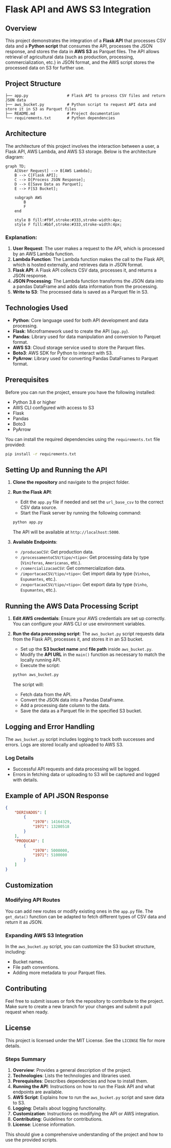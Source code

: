 # Flask API and AWS S3 Integration

## Overview

This project demonstrates the integration of a **Flask API** that processes CSV data and a **Python script** that consumes the API, processes the JSON response, and stores the data in **AWS S3** as Parquet files. The API allows retrieval of agricultural data (such as production, processing, commercialization, etc.) in JSON format, and the AWS script stores the processed data on S3 for further use.

## Project Structure

```
├── app.py                 # Flask API to process CSV files and return JSON data
├── aws_bucket.py          # Python script to request API data and store it in S3 as Parquet files
├── README.md              # Project documentation
└── requirements.txt       # Python dependencies
```

## Architecture

The architecture of this project involves the interaction between a user, a Flask API, AWS Lambda, and AWS S3 storage. Below is the architecture diagram:

```mermaid
graph TD;
    A[User Request] --> B[AWS Lambda];
    B --> C[Flask API];
    C --> D[Process JSON Response];
    D --> E[Save Data as Parquet];
    E --> F[S3 Bucket];
    
    subgraph AWS
        B
        F
    end
    
    style B fill:#f9f,stroke:#333,stroke-width:4px;
    style F fill:#bbf,stroke:#333,stroke-width:4px;
```

### Explanation: 

1. **User Request**: The user makes a request to the API, which is processed by an AWS Lambda function.
2. **Lambda Function**: The Lambda function makes the call to the Flask API, which is hosted externally, and retrieves data in JSON format.
3. **Flask API**: A Flask API collects CSV data, processes it, and returns a JSON response.
4. **JSON Processing**: The Lambda function transforms the JSON data into a pandas DataFrame and adds data information from the processing.
5. **Write to S3**: The processed data is saved as a Parquet file in S3.

## Technologies Used

- **Python**: Core language used for both API development and data processing.
- **Flask**: Microframework used to create the API (`app.py`).
- **Pandas**: Library used for data manipulation and conversion to Parquet format.
- **AWS S3**: Cloud storage service used to store the Parquet files.
- **Boto3**: AWS SDK for Python to interact with S3.
- **PyArrow**: Library used for converting Pandas DataFrames to Parquet format.

## Prerequisites

Before you can run the project, ensure you have the following installed:

- Python 3.8 or higher
- AWS CLI configured with access to S3
- Flask
- Pandas
- Boto3
- PyArrow

You can install the required dependencies using the `requirements.txt` file provided:

```bash
pip install -r requirements.txt
```

## Setting Up and Running the API

1. **Clone the repository** and navigate to the project folder.

2. **Run the Flask API**:
   - Edit the `app.py` file if needed and set the `url_base_csv` to the correct CSV data source.
   - Start the Flask server by running the following command:

   ```bash
   python app.py
   ```

   The API will be available at `http://localhost:5000`.

3. **Available Endpoints**:
   - `/producaoCSV`: Get production data.
   - `/processamentoCSV/tipo/<tipo>`: Get processing data by type (`Viniferas`, `Americanas`, etc.).
   - `/comercializacaoCSV`: Get commercialization data.
   - `/importacaoCSV/tipo/<tipo>`: Get import data by type (`Vinhos`, `Espumantes`, etc.).
   - `/exportacaoCSV/tipo/<tipo>`: Get export data by type (`Vinho`, `Espumantes`, etc.).

## Running the AWS Data Processing Script

1. **Edit AWS credentials**:
   Ensure your AWS credentials are set up correctly. You can configure your AWS CLI or use environment variables.

2. **Run the data processing script**:
   The `aws_bucket.py` script requests data from the Flask API, processes it, and stores it in an S3 bucket.

   - Set up the **S3 bucket name** and **file path** inside `aws_bucket.py`.
   - Modify the **API URL** in the `main()` function as necessary to match the locally running API.
   - Execute the script:

   ```bash
   python aws_bucket.py
   ```

   The script will:
   - Fetch data from the API.
   - Convert the JSON data into a Pandas DataFrame.
   - Add a processing date column to the data.
   - Save the data as a Parquet file in the specified S3 bucket.

## Logging and Error Handling

The `aws_bucket.py` script includes logging to track both successes and errors. Logs are stored locally and uploaded to AWS S3. 

### Log Details

- Successful API requests and data processing will be logged.
- Errors in fetching data or uploading to S3 will be captured and logged with details.

## Example of API JSON Response

```json
{
    "DERIVADOS": [
        {
            "1970": 14164329,
            "1971": 13280518
        }
    ],
    "PRODUCAO": [
        {
            "1970": 5000000,
            "1971": 5100000
        }
    ]
}
```

## Customization

### Modifying API Routes

You can add new routes or modify existing ones in the `app.py` file. The `get_data()` function can be adapted to fetch different types of CSV data and return it as JSON.

### Expanding AWS S3 Integration

In the `aws_bucket.py` script, you can customize the S3 bucket structure, including:
- Bucket names.
- File path conventions.
- Adding more metadata to your Parquet files.

## Contributing

Feel free to submit issues or fork the repository to contribute to the project. Make sure to create a new branch for your changes and submit a pull request when ready.

## License

This project is licensed under the MIT License. See the `LICENSE` file for more details.

### Steps Summary

1. **Overview**: Provides a general description of the project.
2. **Technologies**: Lists the technologies and libraries used.
3. **Prerequisites**: Describes dependencies and how to install them.
4. **Running the API**: Instructions on how to run the Flask API and what endpoints are available.
5. **AWS Script**: Explains how to run the `aws_bucket.py` script and save data to S3.
6. **Logging**: Details about logging functionality.
7. **Customization**: Instructions on modifying the API or AWS integration.
8. **Contributing**: Guidelines for contributions.
9. **License**: License information.

This should give a comprehensive understanding of the project and how to use the provided scripts.
